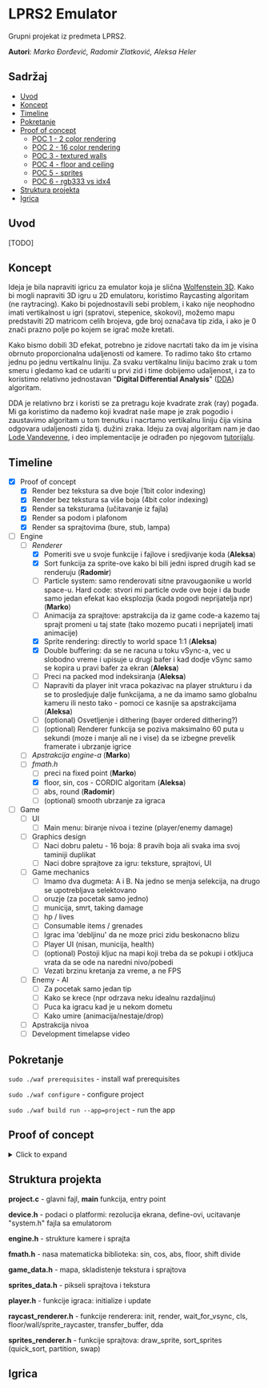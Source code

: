 # LPRS2 Emulator
Grupni projekat iz predmeta LPRS2. 

**Autori**: *Marko Đorđević, Radomir Zlatković, Aleksa Heler*

## Sadržaj
- [Uvod](#uvod)
- [Koncept](#koncept)
- [Timeline](#timeline)
- [Pokretanje](#pokretanje)
- [Proof of concept](#poc)
  - [POC 1 - 2 color rendering](#poc1)
  - [POC 2 - 16 color rendering](#poc2)
  - [POC 3 - textured walls](#poc3)
  - [POC 4 - floor and ceiling](#poc4)
  - [POC 5 - sprites](#poc5)
  - [POC 6 - rgb333 vs idx4](#rgb)
- [Struktura projekta](#struktura)
- [Igrica](#igrica)

## Uvod <a name = "uvod"></a>
[TODO]

## Koncept <a name = "koncept"></a>
Ideja je bila napraviti igricu za emulator koja je slična [Wolfenstein 3D](https://en.wikipedia.org/wiki/Wolfenstein_3D). Kako bi mogli napraviti 3D igru u 2D emulatoru, koristimo Raycasting algoritam (ne raytracing). Kako bi pojednostavili sebi problem, i kako nije neophodno imati vertikalnost u igri (spratovi, stepenice, skokovi), možemo mapu predstaviti 2D matricom celih brojeva, gde broj označava tip zida, i ako je 0 znači prazno polje po kojem se igrač može kretati.

Kako bismo dobili 3D efekat, potrebno je zidove nacrtati tako da im je visina obrnuto proporcionalna udaljenosti od kamere. To radimo tako što crtamo jednu po jednu vertikalnu liniju. Za svaku vertikalnu liniju bacimo zrak u tom smeru i gledamo kad ce udariti u prvi zid i time dobijemo udaljenost, i za to koristimo relativno jednostavan "**Digital Differential Analysis**" ([DDA](https://en.wikipedia.org/wiki/Digital_differential_analyzer_(graphics_algorithm))) algoritam.

DDA je relativno brz i koristi se za pretragu koje kvadrate zrak (ray) pogađa. Mi ga koristimo da nađemo koji kvadrat naše mape je zrak pogodio i zaustavimo algoritam u tom trenutku i nacrtamo vertikalnu liniju čija visina odgovara udaljenosti zida tj. dužini zraka. Ideju za ovaj algoritam nam je dao [Lode Vandevenne](https://lodev.org/), i deo implementacije je odrađen po njegovom [tutorijalu](https://lodev.org/cgtutor/raycasting.html).

## Timeline <a name = "timeline"></a>
- [X] Proof of concept
  - [X] Render bez tekstura sa dve boje (1bit color indexing)
  - [X] Render bez tekstura sa više boja (4bit color indexing)
  - [X] Render sa teksturama (učitavanje iz fajla)
  - [X] Render sa podom i plafonom
  - [X] Render sa sprajtovima (bure, stub, lampa)
- [ ] Engine
  - [ ] *Renderer*
    - [X] Pomeriti sve u svoje funkcije i fajlove i sredjivanje koda (**Aleksa**)
    - [X] Sort funkcija za sprite-ove kako bi bili jedni ispred drugih kad se renderuju (**Radomir**)
    - [ ] Particle system: samo renderovati sitne pravougaonike u world space-u. Hard code: stvori mi particle ovde ove boje i da bude samo jedan efekat kao eksplozija (kada pogodi neprijatelja npr) (**Marko**)
    - [ ] Animacija za sprajtove: apstrakcija da iz game code-a kazemo taj sprajt promeni u taj state (tako mozemo pucati i neprijatelj imati animacije)
    - [X] Sprite rendering: directly to world space 1:1 (**Aleksa**)
    - [X] Double buffering: da se ne racuna u toku vSync-a, vec u slobodno vreme i upisuje u drugi bafer i kad dodje vSync samo se kopira u pravi bafer za ekran (**Aleksa**)
    - [ ] Preci na packed mod indeksiranja (**Aleksa**)
    - [ ] Napraviti da player init vraca pokazivac na player strukturu i da se to prosledjuje dalje funkcijama, a ne da imamo samo globalnu kameru ili nesto tako - pomoci ce kasnije sa apstrakcijama (**Aleksa**)
    - [ ] (optional) Osvetljenje i dithering (bayer ordered dithering?)
    - [ ] (optional) Renderer funkcija se poziva maksimalno 60 puta u sekundi (moze i manje ali ne i vise) da se izbegne prevelik framerate i ubrzanje igrice
  - [ ] *Apstrakcija engine-a* (**Marko**)
  - [ ] *fmath.h*
    - [ ] preci na fixed point (**Marko**)
    - [X] floor, sin, cos - CORDIC algoritam (**Aleksa**)
    - [ ] abs, round (**Radomir**)
    - [ ] (optional) smooth ubrzanje za igraca
- [ ] Game
  - [ ] UI
    - [ ] Main menu: biranje nivoa i tezine (player/enemy damage)
  - [ ] Graphics design
    - [ ] Naci dobru paletu - 16 boja: 8 pravih boja ali svaka ima svoj taminiji duplikat
    - [ ] Naci dobre sprajtove za igru: teksture, sprajtovi, UI
  - [ ] Game mechanics
    - [ ] Imamo dva dugmeta: A i B. Na jedno se menja selekcija, na drugo se upotrebljava selektovano
    - [ ] oruzje (za pocetak samo jedno)
    - [ ] municija, smrt, taking damage
    - [ ] hp / lives
    - [ ] Consumable items / grenades
    - [ ] Igrac ima 'debljinu' da ne moze prici zidu beskonacno blizu
    - [ ] Player UI (nisan, municija, health)
    - [ ] (optional) Postoji kljuc na mapi koji treba da se pokupi i otkljuca vrata da se ode na naredni nivo/pobedi
    - [ ] Vezati brzinu kretanja za vreme, a ne FPS
  - [ ] Enemy - AI
    - [ ] Za pocetak samo jedan tip
    - [ ] Kako se krece (npr odrzava neku idealnu razdaljinu)
    - [ ] Puca ka igracu kad je u nekom dometu
    - [ ] Kako umire (animacija/nestaje/drop)
  - [ ] Apstrakcija nivoa
  - [ ] Development timelapse video

## Pokretanje <a name = "pokretanje"></a>

``` sudo ./waf prerequisites ``` - install waf prerequisites

``` sudo ./waf configure ``` - configure project

``` sudo ./waf build run --app=project ``` - run the app

## Proof of concept <a name = "poc"></a>

<details><summary>Click to expand</summary>

### proof_of_concept1.c <a name = "poc1"></a>
Koristi 1bit indeksiranje boja, dakle postoje dve boje (u našem slučaju plava 0 i crvena 1). Implementira jednostavno kretanje igrača (napred nazad, okretanje levo desno). Kod iscrtavanja na ekran, nakon što sačeka vSync signal, sve piksele postavi na plavo (pozadina = 0), i zatim prolazi kroz širinu ekrana, od levo ka desno i iscrtava linije odgovarajuće visine koristeći DDA algoritam i svaki zid oboji istom bojom. Mapa je zabeležena u kodu (hard coded) kao dvodimenzionalni niz tipa *int*.

![proof of concept 1](poc/images/proof_of_concept1.png)

### proof_of_concept2.c <a name = "poc2"></a>
Slično kao i prvi p.o.c. samo koristi 4bit indeksiranje za boje, i paletu definišemo na početku koda. Onda se kod iscrtavanja linije gleda koji je broj (tip) kvadrata na mapi pogođen i u zavisnosti od toga oboji liniju. Ostatak je u suštini isti. Može se primetitit da je u drugom p.o.c. rezolucija manja. To je zato što za indeksiranje koristimo više bitova, i sa istim ograničenjem memorije može da stane manje piksela, u ovom slučaju 4x manje, što je rezolucija 320x240 umesto 640x480.

![proof of concept 2](poc/images/proof_of_concept2.png)

### proof_of_concept3.c <a name = "poc3"></a>
Nastavak na drugi proof of concept, gde je dodato da se umesto jednobojne vertikalne linije crta linija koja se ucitava iz teksture.

![proof of concept 3](poc/images/proof_of_concept3.png) 

### Proof of concept 4 <a name = "poc4"></a>
Nije prilozen kod za ovo, ali je dodatak na raycasting algoritam gde se na pocetku frejma iscrtaju plafon i pod.

![proof of concept 4](poc/images/proof_of_concept4.png)

### Proof of concept 5 <a name = "poc5"></a>
Dodati sprajtovi (bure, stub i lampa). Crtanje sprajtova se odvija nakon zidova i poda po sledećim koracima:
 1. Dok se zidovi raycast-uju, cuvamo udaljenosti svake vertikalne linije u 1D baferu (ZBuffer)
 2. Izracunamo udaljenost svakog sprajta od igrača
 3. Iskoristimo tu udaljenost od igrača da sortiramo sprajtove, od najdaljeg do najbližeg kameri
 4. Projektujemo sprajtove na ravan kamere (u 2D): oduzmemo poziciju igrača od pozicije sprajta i pomnožimo rezultat inverznom 2x2 matricom kamere
 5. Izračunamo veličinu sprajta na ekranu (u x i y smeru) koristeći udaljenost svake vertikalne linije iz tačke 1.
 6. Nacrtamo sprajtove jednu po jednu vertikalnu liniju, i ne crtamo linije gde je sprajt uddaljeniji od 1D ZBuffer-a koji govori da je zid između
 7. Nacrtamo vertikalnu liniju piksel po piksel, i obratimo pažnju da postoje 'nevidljive' boje (u našem slučaju 0xffffff) kako svi sprajtovi ne bi bili kockasti
Nije potrebno apdejtovati ZBuffer dok crtamo linije, kako su već sortirani sprajtovi, oni koji su bliži biće nacrtani poslednji.

![proof of concept 5](poc/images/proof_of_concept5.png)

### Proof of concept 6 <a name = "rgb"></a>
Ovde se postavlja pitanje da li vredi preći na RGB333 color space koji nudi vise boja i lakse upravljanje bojama, po cenu smanjenje rezolucije, ili zadržati IDX4 color space. Na slikama ispod se vidi primer razlike (levo RGB333, desno IDX4):

![proof of concept 6 a](poc/images/rgb333vsidx4_poc_1.png)
![proof of concept 6 b](poc/images/rgb333vsidx4_poc_2.png)

</details>

## Struktura projekta <a name = "struktura"></a>

**project.c** - glavni fajl, **main** funkcija, entry point

**device.h** - podaci o platformi: rezolucija ekrana, define-ovi, ucitavanje "system.h" fajla sa emulatorom

**engine.h** - strukture kamere i sprajta

**fmath.h** - nasa matematicka biblioteka: sin, cos, abs, floor, shift divide

**game_data.h** - mapa, skladistenje tekstura i sprajtova

**sprites_data.h** - pikseli sprajtova i tekstura

**player.h** - funkcije igraca: initialize i update

**raycast_renderer.h** - funkcije renderera: init, render, wait_for_vsync, cls, floor/wall/sprite_raycaster, transfer_buffer, dda

**sprites_renderer.h** - funkcije sprajtova: draw_sprite, sort_sprites (quick_sort, partition, swap)


## Igrica <a name = "igrica"></a>
